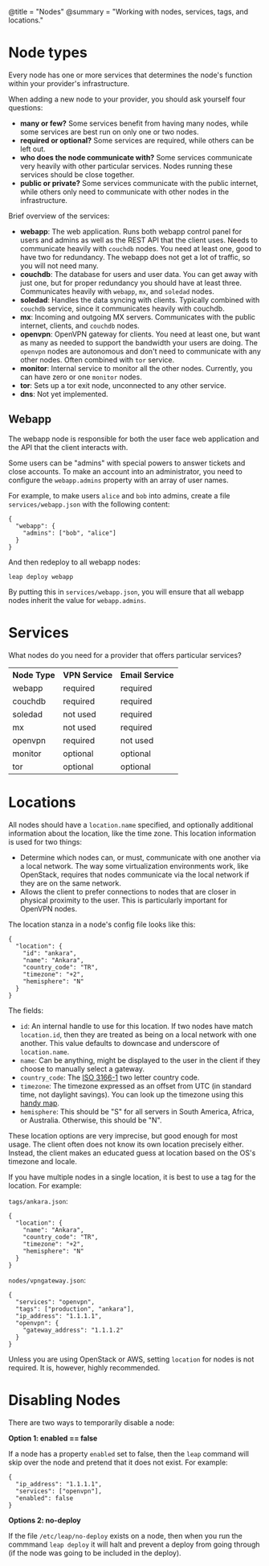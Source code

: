 @title = "Nodes"
@summary = "Working with nodes, services, tags, and locations."

Node types
================================

Every node has one or more services that determines the node's function within your provider's infrastructure.

When adding a new node to your provider, you should ask yourself four questions:

* **many or few?** Some services benefit from having many nodes, while some services are best run on only one or two nodes.
* **required or optional?** Some services are required, while others can be left out.
* **who does the node communicate with?** Some services communicate very heavily with other particular services. Nodes running these services should be close together.
* **public or private?** Some services communicate with the public internet, while others only need to communicate with other nodes in the infrastructure.

Brief overview of the services:

* **webapp**: The web application. Runs both webapp control panel for users and admins as well as the REST API that the client uses. Needs to communicate heavily with `couchdb` nodes. You need at least one, good to have two for redundancy. The webapp does not get a lot of traffic, so you will not need many.
* **couchdb**: The database for users and user data. You can get away with just one, but for proper redundancy you should have at least three. Communicates heavily with `webapp`, `mx`, and `soledad` nodes.
* **soledad**: Handles the data syncing with clients. Typically combined with `couchdb` service, since it communicates heavily with couchdb.
* **mx**: Incoming and outgoing MX servers. Communicates with the public internet, clients, and `couchdb` nodes.
* **openvpn**: OpenVPN gateway for clients. You need at least one, but want as many as needed to support the bandwidth your users are doing. The `openvpn` nodes are autonomous and don't need to communicate with any other nodes. Often combined with `tor` service.
* **monitor**: Internal service to monitor all the other nodes. Currently, you can have zero or one `monitor` nodes.
* **tor**: Sets up a tor exit node, unconnected to any other service.
* **dns**: Not yet implemented.

Webapp
-----------------------------------

The webapp node is responsible for both the user face web application and the API that the client interacts with.

Some users can be "admins" with special powers to answer tickets and close accounts. To make an account into an administrator, you need to configure the `webapp.admins` property with an array of user names.

For example, to make users `alice` and `bob` into admins, create a file `services/webapp.json` with the following content:

    {
      "webapp": {
        "admins": ["bob", "alice"]
      }
    }

And then redeploy to all webapp nodes:

    leap deploy webapp

By putting this in `services/webapp.json`, you will ensure that all webapp nodes inherit the value for `webapp.admins`.

Services
================================

What nodes do you need for a provider that offers particular services?

<table class="table table-striped">
<tr>
<th>Node Type</th>
<th>VPN Service</th>
<th>Email Service</th>
</tr>
<tr>
<td>webapp</td>
<td>required</td>
<td>required</td>
</tr>
<tr>
<td>couchdb</td>
<td>required</td>
<td>required</td>
</tr>
<tr>
<td>soledad</td>
<td>not used</td>
<td>required</td>
</tr>
<tr>
<td>mx</td>
<td>not used</td>
<td>required</td>
</tr>
<tr>
<td>openvpn</td>
<td>required</td>
<td>not used</td>
</tr>
<tr>
<td>monitor</td>
<td>optional</td>
<td>optional</td>
</tr>
<tr>
<td>tor</td>
<td>optional</td>
<td>optional</td>
</tr>
<table>

Locations
================================

All nodes should have a `location.name` specified, and optionally additional information about the location, like the time zone. This location information is used for two things:

* Determine which nodes can, or must, communicate with one another via a local network. The way some virtualization environments work, like OpenStack, requires that nodes communicate via the local network if they are on the same network.
* Allows the client to prefer connections to nodes that are closer in physical proximity to the user. This is particularly important for OpenVPN nodes.

The location stanza in a node's config file looks like this:

    {
      "location": {
        "id": "ankara",
        "name": "Ankara",
        "country_code": "TR",
        "timezone": "+2",
        "hemisphere": "N"
      }
    }

The fields:

* `id`: An internal handle to use for this location. If two nodes have match `location.id`, then they are treated as being on a local network with one another. This value defaults to downcase and underscore of `location.name`.
* `name`: Can be anything, might be displayed to the user in the client if they choose to manually select a gateway.
* `country_code`: The [ISO 3166-1](https://en.wikipedia.org/wiki/ISO_3166-1) two letter country code.
* `timezone`: The timezone expressed as an offset from UTC (in standard time, not daylight savings). You can look up the timezone using this [handy map](http://www.timeanddate.com/time/map/).
* `hemisphere`: This should be "S" for all servers in South America, Africa, or Australia. Otherwise, this should be "N".

These location options are very imprecise, but good enough for most usage. The client often does not know its own location precisely either. Instead, the client makes an educated guess at location based on the OS's timezone and locale.

If you have multiple nodes in a single location, it is best to use a tag for the location. For example:

`tags/ankara.json`:

    {
      "location": {
        "name": "Ankara",
        "country_code": "TR",
        "timezone": "+2",
        "hemisphere": "N"
      }
    }

`nodes/vpngateway.json`:

    {
      "services": "openvpn",
      "tags": ["production", "ankara"],
      "ip_address": "1.1.1.1",
      "openvpn": {
        "gateway_address": "1.1.1.2"
      }
    }

Unless you are using OpenStack or AWS, setting `location` for nodes is not required. It is, however, highly recommended.

Disabling Nodes
=====================================

There are two ways to temporarily disable a node:

**Option 1: enabled == false**

If a node has a property `enabled` set to false, then the `leap` command will skip over the node and pretend that it does not exist. For example:

    {
      "ip_address": "1.1.1.1",
      "services": ["openvpn"],
      "enabled": false
    }

**Options 2: no-deploy**

If the file `/etc/leap/no-deploy` exists on a node, then when you run the commmand `leap deploy` it will halt and prevent a deploy from going through (if the node was going to be included in the deploy).
